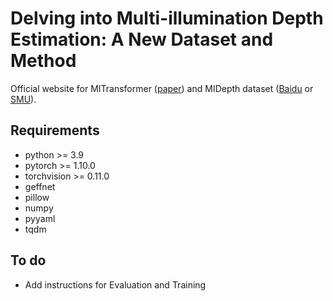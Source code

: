 # Delving into Multi-illumination Depth Estimation: A New Dataset and Method

Official website for MITransformer ([paper](https://ieeexplore.ieee.org/document/10398491)) and MIDepth dataset ([Baidu](https://pan.baidu.com/s/1MeQ0rkbyuIbZ5eZh63pVMA?pwd=ahix) or [SMU](https://doi.org/10.25440/smu.24992976.v1)).

## Requirements
* python >= 3.9
* pytorch >= 1.10.0
* torchvision >= 0.11.0
* geffnet
* pillow
* numpy
* pyyaml
* tqdm

## To do
* Add instructions for Evaluation and Training
